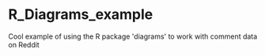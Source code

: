 # R_Diagrams_example
Cool example of using the R package 'diagrams' to work with comment data on Reddit
